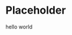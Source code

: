 # Placeholder

<!-- … -->
<style>
p {
  margin-top: 0;
  margin-bottom: 1rem;
}
a {
  color: #007bff;
  text-decoration: none;
  background-color: transparent;
}

a:hover {
  color: #0056b3;
  text-decoration: underline;
}

a:not([href]) {
  color: inherit;
  text-decoration: none;
}

a:not([href]):hover {
  color: inherit;
  text-decoration: none;
}
</style>
<!-- … -->

hello world
